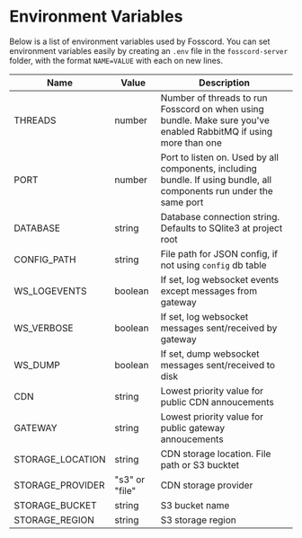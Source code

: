 # Environment Variables

Below is a list of environment variables used by Fosscord.
You can set environment variables easily by creating an `.env` file
in the `fosscord-server` folder, with the format `NAME=VALUE` with each on new lines.

| Name                       | Value          | Description                                                                                                          |
| -------------------------- | -------------- | -------------------------------------------------------------------------------------------------------------------- |
| THREADS                    | number         | Number of threads to run Fosscord on when using bundle. Make sure you've enabled RabbitMQ if using more than one     |
| PORT                       | number         | Port to listen on. Used by all components, including bundle. If using bundle, all components run under the same port |
| DATABASE                   | string         | Database connection string. Defaults to SQlite3 at project root                                                      |
| CONFIG_PATH                | string         | File path for JSON config, if not using `config` db table                                                            |
| WS_LOGEVENTS               | boolean        | If set, log websocket events except messages from gateway                                                            |
| WS_VERBOSE                 | boolean        | If set, log websocket messages sent/received by gateway                                                              |
| WS_DUMP                    | boolean        | If set, dump websocket messages sent/received to disk                                                                |
| CDN                        | string         | Lowest priority value for public CDN annoucements                                                                    |
| GATEWAY                    | string         | Lowest priority value for public gateway annoucements                                                                |
| STORAGE_LOCATION           | string         | CDN storage location. File path or S3 bucktet                                                                        |
| STORAGE_PROVIDER           | "s3" or "file" | CDN storage provider                                                                                                 |
| STORAGE_BUCKET             | string         | S3 bucket name                                                                                                       |
| STORAGE_REGION             | string         | S3 storage region                                                                                                    |

